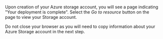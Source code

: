 Upon creation of your Azure storage account, you will see a page indicating "Your deployment is complete". Select the *Go to resource* button on the page to view your Storage account.

Do not close your browser as you will need to copy information about your Azure Storage account in the next step.
